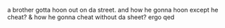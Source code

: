a brother gotta hoon out on da street.
and how he gonna hoon except he cheat?
& how he gonna cheat without da sheet?
ergo
qed
